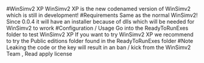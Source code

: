 #WinSimv2 XP
WinSimv2 XP is the new codenamed version of WinSimv2 which is still in development!
#Requirements
Same as the normal WinSimv2! Since 0.0.4 it will have an installer because of dlls which will be needed for WinSimv2 to wrork
#Configuration / Usage
Go into the ReadyToRunExes folder to test WinSimv2 XP
If you want to try WinSimv2 XP we recommend to try the Public editions folder found in the ReadyToRunExes folder
#Note
Leaking the code or the key will result in an ban / kick from the WinSimv2 Team , Read apply license
